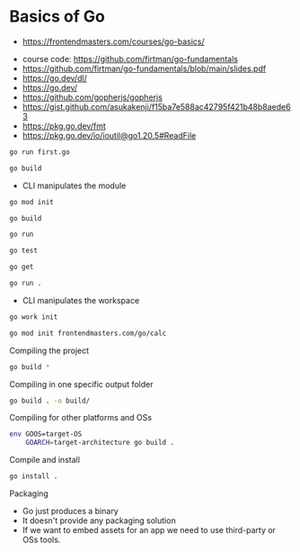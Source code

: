 # Basics of Go

- <https://frontendmasters.com/courses/go-basics/>

* course code: <https://github.com/firtman/go-fundamentals>
* <https://github.com/firtman/go-fundamentals/blob/main/slides.pdf>
* <https://go.dev/dl/>
* <https://go.dev/>
* <https://github.com/gopherjs/gopherjs>
* <https://gist.github.com/asukakenji/f15ba7e588ac42795f421b48b8aede63>
* <https://pkg.go.dev/fmt>
* <https://pkg.go.dev/io/ioutil@go1.20.5#ReadFile>

```bash
go run first.go
```

```bash
go build
```

- CLI manipulates the module

```bash
go mod init

go build

go run

go test

go get
```

```bash
go run .
```

- CLI manipulates the workspace

```bash
go work init
```

```bash
go mod init frontendmasters.com/go/calc
```

Compiling the project

```bash
go build *
```

Compiling in one specific output folder

```bash
go build . -o build/
```

Compiling for other platforms and OSs

```bash
env GOOS=target-OS
    GOARCH=target-architecture go build .
```

Compile and install

```bash
go install .
```

Packaging
* Go just produces a binary
* It doesn't provide any packaging solution
* If we want to embed assets for an app we need to use third-party or OSs tools.
